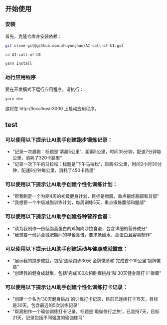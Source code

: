 ## 开始使用

### 安装

首先，克隆仓库并安装依赖：

```bash
git clone git@github.com:zhuyonghao/AI-call-of-UI.git

cd AI-call-of-UI

yarn install
```

### 运行应用程序

要在开发模式下运行应用程序，请执行：

```bash
yarn dev
```

这将在 http://localhost:3000 上启动应用程序。

## test
### 可以使用以下提示让AI助手创建跑步锻炼记录：
- "记录一次晨跑：标题是'清晨5公里'，距离5公里，时间35分钟，配速7分钟每公里，消耗了320卡路里"
- "记录一次下午的马拉松：标题是'下午马拉松'，距离42公里，时间2小时30分钟，配速8分钟每公里，消耗了450卡路里"


### 可以使用以下提示让AI助手创建个性化训练计划：
- "帮我制定一个为期4周的初级健身计划，目标是增肌，重点锻炼胸部和背部"
- "我想要一个中级减脂训练计划，每周训练5天，重点锻炼腹部和腿部"


### 可以使用以下提示让AI助手创建各种营养食谱：
- "请为我制作一份低脂高蛋白的鸡胸肉沙拉食谱，包含详细的营养成分"
- "我想要一份适合减肥期间的早餐食谱，要求低碳水、高蛋白且容易制作"


### 可以使用以下提示让AI助手创建运动与健康成就徽章：
- "展示我的跑步成就，包括'连续跑步30天'金牌徽章和'完成首个10公里'银牌徽章"
- "创建我的健身成就集，包括'完成100次俯卧撑挑战'和'30天健身房打卡'徽章"


### 可以使用以下提示让AI助手创建个性化训练打卡记录：
- "创建一个名为'30天健身挑战'的训练打卡记录，目前已连续打卡15天，目标是30天，包含最近的5次训练记录"
- "帮我制作一个瑜伽训练打卡记录，标题是'瑜伽修行之旅'，已坚持7天，目标21天，记录包括不同强度的瑜伽练习"